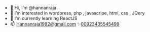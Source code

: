 - 👋 Hi, I’m @hannanraja
- 👀 I’m interested in wordpress, php , javascripe, html, css , JQery
- 🌱 I’m currently learning ReactJS
- 📫 Hannanraja1992@gmail.com         ✨<a href="https://wa.me/00923435545499">00923435545499 </a>

<!---
hannanraja/hannanraja is a ✨ special ✨ repository because its `README.md` (this file) appears on your GitHub profile.
You can click the Preview link to take a look at your changes.
--->
